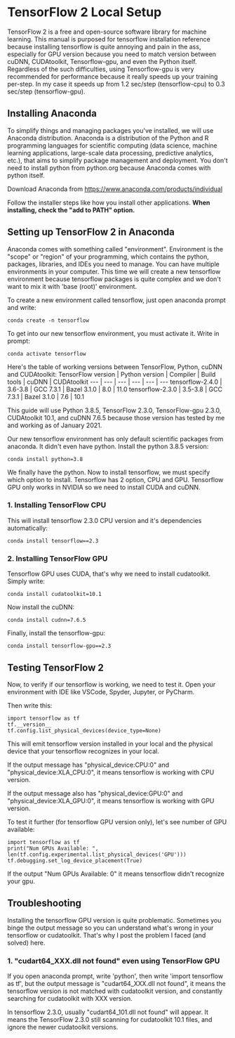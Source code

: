# TensorFlow 2 Local Setup
TensorFlow 2 is a free and open-source software library for machine learning. This manual is purposed for tensorflow installation reference because installing tensorflow is quite annoying and pain in the ass, especially for GPU version because you need to match version between cuDNN, CUDAtoolkit, Tensorflow-gpu, and even the Python itself. Regardless of the such difficulties, using Tensorflow-gpu is very recommended for performance because it really speeds up your training per-step. In my case it speeds up from 1.2 sec/step (tensorflow-cpu) to 0.3 sec/step (tensorflow-gpu).

## Installing Anaconda
To simplify things and managing packages you've installed, we will use Anaconda distribution. Anaconda is a distribution of the Python and R programming languages for scientific computing (data science, machine learning applications, large-scale data processing, predictive analytics, etc.), that aims to simplify package management and deployment. You don't need to install python from python.org because Anaconda comes with python itself.

Download Anaconda from https://www.anaconda.com/products/individual

Follow the installer steps like how you install other applications. **When installing,  check the "add to PATH" option.**

## Setting up TensorFlow 2 in Anaconda
Anaconda comes with something called "environment". Environment is the "scope" or "region" of your programming, which contains the python, packages, libraries, and IDEs you need to manage. You can have multiple environments in your computer. This time we will create a new tensorflow environment because tensorflow packages is quite complex and we don't want to mix it with 'base (root)' environment.

To create a new environment called tensorflow, just open anaconda prompt and write:

    conda create -n tensorflow
To get into our new tensorflow environment, you must activate it. Write in prompt:

    conda activate tensorflow
Here's the table of working versions between TensorFlow, Python, cuDNN and CUDAtoolkit:
TensorFlow version | Python version	| Compiler | Build tools | cuDNN | CUDAtoolkit
 --- | --- | --- | --- | --- | ---
tensorflow-2.4.0 | 3.6-3.8 | GCC 7.3.1 | Bazel 3.1.0 | 8.0 | 11.0
tensorflow-2.3.0 | 3.5-3.8 | GCC 7.3.1 | Bazel 3.1.0 | 7.6 | 10.1

This guide will use Python 3.8.5, TensorFlow 2.3.0, TensorFlow-gpu 2.3.0, CUDAtoolkit 10.1, and cuDNN 7.6.5 because those version has tested by me and working as of January 2021.

Our new tensorflow environment has only default scientific packages from anaconda. It didn't even have python. Install the python 3.8.5 version:

    conda install python=3.8
We finally have the python. Now to install tensorflow, we must specify which option to install. Tensorflow has 2 option, CPU and GPU. Tensorflow GPU only works in NVIDIA so we need to install CUDA and cuDNN.

### 1. Installing TensorFlow CPU
This will install tensorflow 2.3.0 CPU version and it's dependencies automatically:

    conda install tensorflow==2.3

### 2. Installing TensorFlow GPU
Tensorflow GPU uses CUDA, that's why we need to install cudatoolkit. Simply write:

    conda install cudatoolkit=10.1
Now install the cuDNN:

    conda install cudnn=7.6.5

Finally, install the tensorflow-gpu:

    conda install tensorflow-gpu==2.3

## Testing TensorFlow 2
Now, to verify if our tensorflow is working, we need to test it. Open your environment with IDE like VSCode, Spyder, Jupyter, or PyCharm.

Then write this:

    import tensorflow as tf
    tf.__version__
    tf.config.list_physical_devices(device_type=None)
This will emit tensorflow version installed in your local and the physical device that your tensorflow recognizes in your local.

If the output message has "physical_device:CPU:0" and "physical_device:XLA_CPU:0", it means tensorflow is working with CPU version.

If the output message also has "physical_device:GPU:0" and "physical_device:XLA_GPU:0", it means tensorflow is working with GPU version.

To test it further (for tensorflow GPU version only), let's see number of GPU available:

    import tensorflow as tf
    print("Num GPUs Available: ", len(tf.config.experimental.list_physical_devices('GPU')))
    tf.debugging.set_log_device_placement(True)
If the output "Num GPUs Available: 0" it means tensorflow didn't recognize your gpu.

## Troubleshooting
Installing the tensorflow GPU version is quite problematic. Sometimes you binge the output message so you can understand what's wrong in your tensorflow or cudatoolkit. That's why I post the problem I faced (and solved) here.

### 1. "cudart64_XXX.dll not found" even using TensorFlow GPU
If you open anaconda prompt, write 'python', then write 'import tensorflow as tf', but the output message is "cudart64_XXX.dll not found", it means the tensorflow version is not matched with cudatoolkit version, and constantly searching for cudatoolkit with XXX version.

In tensorflow 2.3.0, usually "cudart64_101.dll not found" will appear. It means the TensorFlow 2.3.0 still scanning for cudatoolkit 10.1 files, and ignore the newer cudatoolkit versions.
